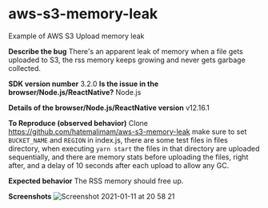 # aws-s3-memory-leak
Example of AWS S3 Upload memory leak

**Describe the bug**
There's an apparent leak of memory when a file gets uploaded to S3, the rss memory keeps growing and never gets garbage collected.

**SDK version number**
3.2.0
**Is the issue in the browser/Node.js/ReactNative?**
Node.js

**Details of the browser/Node.js/ReactNative version**
v12.16.1

**To Reproduce (observed behavior)**
Clone https://github.com/hatemalimam/aws-s3-memory-leak make sure to set `BUCKET_NAME` and `REGION` in index.js,
there are some test files in files directory, when executing `yarn start` the files in that directory are uploaded sequentially, and there are memory stats before uploading the files, right after, and a delay of 10 seconds after each upload to allow any GC. 

**Expected behavior**
The RSS memory should free up.

**Screenshots**
![Screenshot 2021-01-11 at 20 58 21](https://user-images.githubusercontent.com/3439970/104219876-bfaf0500-544f-11eb-976b-9f73aa76c532.png)

